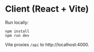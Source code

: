 # Client (React + Vite)
Run locally:
```
npm install
npm run dev
```
Vite proxies `/api` to http://localhost:4000.
